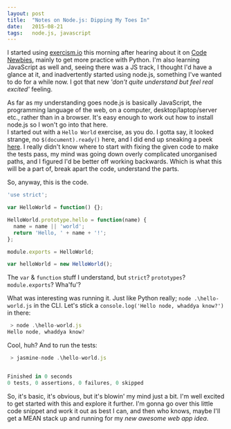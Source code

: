 ```yaml
---
layout: post
title:  "Notes on Node.js: Dipping My Toes In"
date:   2015-08-21
tags:   node.js, javascript
---
```

I started using [exercism.io][exercism] this morning after hearing about it on [Code Newbies][cn], mainly to get more practice with Python.  I'm also learning JavaScript as well and, seeing there was a JS track, I thought I'd have a glance at it, and inadvertently started using node.js, something I've wanted to do for a while now.  I got that new *'don't quite understand but feel real excited'* feeling.

<!--more-->

As far as my understanding goes node.js is basically JavaScript, the programming language of the web, on a computer, desktop/laptop/server etc., rather than in a browser. It's easy enough to work out how to install node.js so I won't go into that here.  
I started out with a `Hello World` exercise, as you do.  I gotta say, it looked strange, no `$(document).ready()` here, and I did end up sneaking a peek [here][js-hello].  I really didn't know where to start with fixing the given code to make the tests pass, my mind was going down overly complicated unorganised paths, and I figured I'd be better off working backwards.  Which is what this will be a part of, break apart the code, understand the parts.

So, anyway, this is the code.

```javascript
'use strict';

var HelloWorld = function() {};

HelloWorld.prototype.hello = function(name) {
  name = name || 'world';
  return 'Hello, ' + name + '!';
};

module.exports = HelloWorld;

var helloWorld = new HelloWorld();
```

The `var` & `function` stuff I understand, but `strict`? `prototypes`? `module.exports`? Wha'fu'?

What was interesting was running it.  Just like Python really; `node .\hello-world.js` in the CLI.  Let's stick a `console.log('Hello node, whaddya know?')` in there:

```javascript
 > node .\hello-world.js
Hello node, whaddya know?
```

Cool, huh? And to run the tests:

```javascript
 > jasmine-node .\hello-world.js


Finished in 0 seconds
0 tests, 0 assertions, 0 failures, 0 skipped
```

So, it's basic, it's obvious, but it's blowin' my mind just a bit.  I'm well excited to get started with this and explore it further.  I'm gonna go over this little code snippet and work it out as best I can, and then who knows, maybe I'll get a MEAN stack up and running for my *new awesome web app idea*.

[exercism]: http://exercism.io/
[cn]:       http://www.codenewbie.org/podcast/nitpicks-and-devils
[js-hello]: https://github.com/exercism/xjavascript/blob/master/hello-world/example.js
